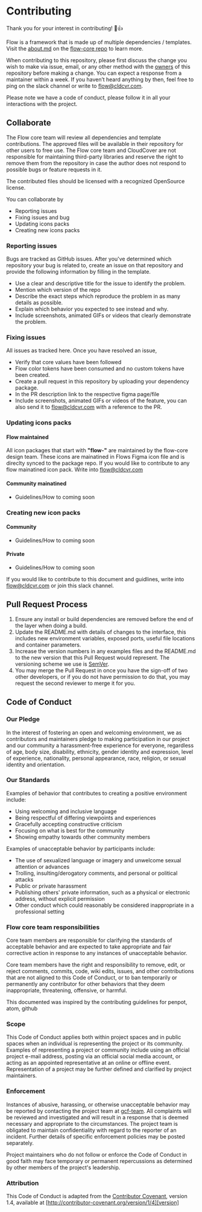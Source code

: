 # Contributing

Thank you for your interest in contributing! 🎉👍

Flow is a framework that is made up of multiple dependencies / templates. Visit the [about.md](https://github.com/cldcvr/flow-core/blob/main/ABOUT.md) on the [flow-core repo](https://github.com/cldcvr/flow-core/) to learn more.  

When contributing to this repository, please first discuss the change you wish to make via issue, email, or any other method with the [owners](https://github.com/cldcvr/flow-core/blob/main/CODEOWNERS) of this repository before making a change. You can expect a response from a maintainer within a week. If you haven’t heard anything by then, feel free to ping on the slack channel or write to flow@cldcvr.com.

Please note we have a code of conduct, please follow it in all your interactions with the project.

## Collaborate

The Flow core team will review all dependencies and template contributions. The approved files will be available in their repository for other users to free use. The Flow core team and CloudCover are not responsible for maintaining third-party libraries and reserve the right to remove them from the repository in case the author does not respond to possible bugs or feature requests in it.

The contributed files should be licensed with a recognized OpenSource license.

You can collaborate by 
* Reporting issues
* Fixing issues and bug
* Updating icons packs
* Creating new icons packs

### Reporting issues
Bugs are tracked as GitHub issues. After you've determined which repository your bug is related to, create an issue on that repository and provide the following information by filling in the template.

* Use a clear and descriptive title for the issue to identify the problem.
* Mention which version of the repo
* Describe the exact steps which reproduce the problem in as many details as possible. 
* Explain which behavior you expected to see instead and why.
* Include screenshots, animated GIFs or videos that clearly demonstrate the problem. 

### Fixing issues
All issues as tracked here. Once you have resolved an issue,

* Verify that core values have been followed
* Flow color tokens have been consumed and no custom tokens have been created.
* Create a pull request in this repository by uploading your dependency package.
* In the PR description link to the respective figma page/file
* Include screenshots, animated GIFs or videos of the feature, you can also send it to flow@cldcvr.com with a reference to the PR.  

### Updating icons packs

#### Flow maintained
All icon packages that start with **"flow-"** are maintained by the flow-core design team. These icons are mainatined in Flows Figma icon file and is direclty synced to the package repo. If you would like to contribute to any flow mainatined icon pack. Write into flow@cldcvr.com 

#### Community mainatined
* Guidelines/How to coming soon

### Creating new icon packs
#### Community
* Guidelines/How to coming soon

#### Private
* Guidelines/How to coming soon

If you would like to contribute to this document and guidlines, write into flow@cldcvr.com or join this slack channel.


## Pull Request Process

1. Ensure any install or build dependencies are removed before the end of the layer when doing a 
   build.
2. Update the README.md with details of changes to the interface, this includes new environment 
   variables, exposed ports, useful file locations and container parameters.
3. Increase the version numbers in any examples files and the README.md to the new version that this
   Pull Request would represent. The versioning scheme we use is [SemVer](http://semver.org/).
4. You may merge the Pull Request in once you have the sign-off of two other developers, or if you 
   do not have permission to do that, you may request the second reviewer to merge it for you.

## Code of Conduct

### Our Pledge

In the interest of fostering an open and welcoming environment, we as
contributors and maintainers pledge to making participation in our project and
our community a harassment-free experience for everyone, regardless of age, body
size, disability, ethnicity, gender identity and expression, level of experience,
nationality, personal appearance, race, religion, or sexual identity and
orientation.

### Our Standards

Examples of behavior that contributes to creating a positive environment
include:

* Using welcoming and inclusive language
* Being respectful of differing viewpoints and experiences
* Gracefully accepting constructive criticism
* Focusing on what is best for the community
* Showing empathy towards other community members

Examples of unacceptable behavior by participants include:

* The use of sexualized language or imagery and unwelcome sexual attention or
advances
* Trolling, insulting/derogatory comments, and personal or political attacks
* Public or private harassment
* Publishing others' private information, such as a physical or electronic
  address, without explicit permission
* Other conduct which could reasonably be considered inappropriate in a
  professional setting

### Flow core team responsibilities

Core team members are responsible for clarifying the standards of acceptable behavior and are expected to take appropriate and fair corrective action in response to any instances of unacceptable behavior.

Core team members have the right and responsibility to remove, edit, or reject comments, commits, code, wiki edits, issues, and other contributions that are not aligned to this Code of Conduct, or to ban temporarily or permanently any contributor for other behaviors that they deem inappropriate, threatening, offensive, or harmful.

This documented was inspired by the contributing guidelines for penpot, atom, github 

### Scope

This Code of Conduct applies both within project spaces and in public spaces
when an individual is representing the project or its community. Examples of
representing a project or community include using an official project e-mail
address, posting via an official social media account, or acting as an appointed
representative at an online or offline event. Representation of a project may be
further defined and clarified by project maintainers.

### Enforcement

Instances of abusive, harassing, or otherwise unacceptable behavior may be
reported by contacting the project team at [gcf-team](mailto:gcf-team@cldcvr.com). All
complaints will be reviewed and investigated and will result in a response that
is deemed necessary and appropriate to the circumstances. The project team is
obligated to maintain confidentiality with regard to the reporter of an incident.
Further details of specific enforcement policies may be posted separately.

Project maintainers who do not follow or enforce the Code of Conduct in good
faith may face temporary or permanent repercussions as determined by other
members of the project's leadership.

### Attribution

This Code of Conduct is adapted from the [Contributor Covenant][homepage], version 1.4,
available at [http://contributor-covenant.org/version/1/4][version]

[homepage]: http://contributor-covenant.org
[version]: http://contributor-covenant.org/version/1/4/